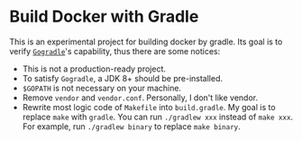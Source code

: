 # Build Docker with Gradle 

This is an experimental project for building docker by gradle. Its goal is to verify [`Gogradle`](https://github.com/gogradle/gogradle)'s capability, thus there are some notices:

- This is not a production-ready project.
- To satisfy `Gogradle`, a JDK 8+ should be pre-installed.
- `$GOPATH` is not necessary on your machine.
- Remove `vendor` and `vendor.conf`. Personally, I don't like vendor.
- Rewrite most logic code of `Makefile` into `build.gradle`. My goal is to replace `make` with `gradle`. You can run `./gradlew xxx` instead of `make xxx`. For example, run `./gradlew binary` to replace `make binary`.

